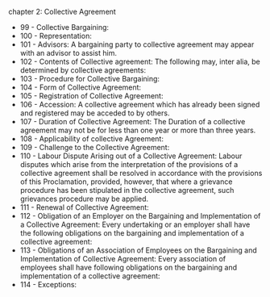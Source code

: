 chapter 2: Collective Agreement

<ul>
			<li>99 - Collective Bargaining: <ul>
			</ul></li>			<li>100 - Representation: <ul>
			</ul></li>			<li>101 - Advisors: A bargaining party to collective agreement may appear with an advisor to assist him.<ul>
			</ul></li>			<li>102 - Contents of Collective agreement: The following may, inter alia, be determined by collective agreements:<ul>
			</ul></li>			<li>103 - Procedure for Collective Bargaining: <ul>
			</ul></li>			<li>104 - Form of Collective Agreement: <ul>
			</ul></li>			<li>105 - Registration of Collective Agreement: <ul>
			</ul></li>			<li>106 - Accession: A collective agreement which has already been signed and registered may be acceded to by others.<ul>
			</ul></li>			<li>107 - Duration of Collective Agreement: The Duration of a collective agreement may not be for less than one year or more than three years.<ul>
			</ul></li>			<li>108 - Applicability of collective Agreement: <ul>
			</ul></li>			<li>109 - Challenge to the Collective Agreement: <ul>
			</ul></li>			<li>110 - Labour Dispute Arising out of a Collective Agreement: Labour disputes which arise from the interpretation of the provisions of a collective agreement shall be resolved in accordance with the provisions of this Proclamation, provided, however, that where a grievance procedure has been stipulated in the collective agreement, such grievances procedure may be applied.<ul>
			</ul></li>			<li>111 - Renewal of Collective Agreement: <ul>
			</ul></li>			<li>112 - Obligation of an Employer on the Bargaining and Implementation of a Collective Agreement: Every undertaking or an employer shall have the following obligations on the bargaining and implementation of a collective agreement:<ul>
			</ul></li>			<li>113 - Obligations of an Association of Employees on the Bargaining and Implementation of Collective Agreement: Every association of employees shall have following obligations on the bargaining and implementation of a collective agreement:<ul>
			</ul></li>			<li>114 - Exceptions: <ul>
			</ul></li></ul>